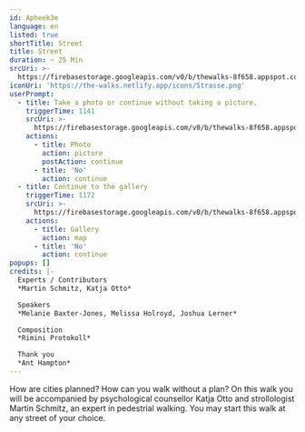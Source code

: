 ```yaml
---
id: Apheek3e
language: en
listed: true
shortTitle: Street
title: Street
duration: ~ 25 Min
srcUri: >-
  https://firebasestorage.googleapis.com/v0/b/thewalks-8f658.appspot.com/o/mp3%2Fv0%2Fen_Apheek3e%2Fen_Apheek3e.mp3?alt=media&token=e20fef6d-b663-42d9-a1c2-6f160359d698
iconUri: 'https://the-walks.netlify.app/icons/Strasse.png'
userPrompt:
  - title: Take a photo or continue without taking a picture.
    triggerTime: 1141
    srcUri: >-
      https://firebasestorage.googleapis.com/v0/b/thewalks-8f658.appspot.com/o/mp3%2Fv0%2Fde_Apheek3e%2Fde_Apheek3e_loop_1.mp3?alt=media&token=22464db2-4fbe-4197-9dde-9115c26039e4
    actions:
      - title: Photo
        action: picture
        postAction: continue
      - title: 'No'
        action: continue
  - title: Continue to the gallery
    triggerTime: 1172
    srcUri: >-
      https://firebasestorage.googleapis.com/v0/b/thewalks-8f658.appspot.com/o/static%2Fmedias%2Fmulti_Zeubeel8_loop.mp3?alt=media&token=88349085-3303-48b9-bdc6-fd7b09519a26
    actions:
      - title: Gallery
        action: map
      - title: 'No'
        action: continue
popups: []
credits: |-
  Experts / Contributors
  *Martin Schmitz, Katja Otto*

  Speakers
  *Melanie Baxter-Jones, Melissa Holroyd, Joshua Lerner*

  Composition
  *Rimini Protokoll*

  Thank you
  *Ant Hampton*
---
```

How are cities planned? How can you walk without a plan? On this walk you will be accompanied by psychological counsellor Katja Otto and strollologist Martin Schmitz, an expert in pedestrial walking. You may start this walk at any street of your choice.
